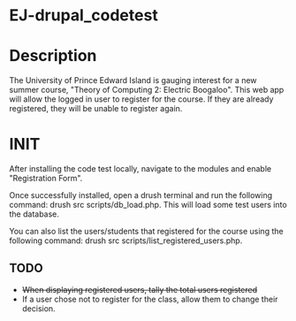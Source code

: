 # EJ-drupal_codetest

# Description
The University of Prince Edward Island is gauging interest for a new summer course, "Theory of Computing 2: Electric Boogaloo". This web app will allow the logged in user to register for the course. If they are already registered, they will be unable to register again.

# INIT
After installing the code test locally, navigate to the modules and enable "Registration Form". 

Once successfully installed, open a drush terminal and run the following command: drush src scripts/db_load.php. This will load some test users into the database. 

You can also list the users/students that registered for the course using the following command: drush src scripts/list_registered_users.php.

## TODO
* ~~When displaying registered users, tally the total users registered~~
* If a user chose not to register for the class, allow them to change their decision.
